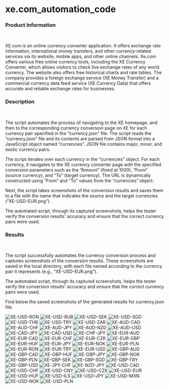 # xe.com_automation_code
<h3>Product Information</h3><br> <p> XE.com is an online currency converter application. It offers exchange rate information, international money transfers, and other currency-related services via its website, mobile apps, and other online channels.
Xe.com offers various free online currency tools, including the XE Currency Converter, which allows visitors to check live exchange rates of any world currency. The website also offers free historical charts and rate tables. The company provides a foreign exchange service (XE Money Transfer) and a commercial currency data feed service (XE Currency Data) that offers accurate and reliable exchange rates for businesses. </p>

<h3>Description</h3><br>
<p>The script automates the process of navigating to the XE homepage, and then to the corresponding currency conversion page on XE for each currency pair specified in the “currency.json” file. The script reads the “currency.json” file and its contents are parsed from JSON format into a JavaScript object named “currencies”. JSON file contains major, minor, and exotic currency pairs.</p>
<p>The script iterates over each currency in the “currencies” object. For each currency, it navigates to the XE currency converter page with the specified conversion parameters such as the “Amount” (fixed at 1000), “From” (source currency), and “To” (target currency). The URL is dynamically constructed using “From” and “To” values from the “currencies” object.</p>

<p>Next, the script takes screenshots of the conversion results and saves them to a file with the name that indicates the source and the target currencies (“XE-USD-EUR.png”).</p>
<p>The automated script, through its captured screenshots, helps the tester verify the conversion results' accuracy and ensure that the correct currency pairs were used.</p>


<h3>Results</h3><br>
<p>The script successfully automates the currency conversion process and captures screenshots of the conversion results. These screenshots are saved in the local directory, with each file named according to the currency pair it represents (e.g., “XE-USD-EUR.png”).</p>
<p>The automated script, through its captured screenshots, helps the tester verify the conversion results' accuracy and ensure that the correct currency pairs were used.</p>
<p>Find below the saved screenshots of the generated results for currency.json file.</p>

![XE-USD-RON](https://github.com/SiposCristina/xe.com_automation_code/assets/157922599/b76294af-d9dc-442e-95a9-2bc979f8a4e9)
![XE-USD-RUB](https://github.com/SiposCristina/xe.com_automation_code/assets/157922599/2584aeb6-21fb-47cf-83c8-50f75a4e5c14)
![XE-USD-SEK](https://github.com/SiposCristina/xe.com_automation_code/assets/157922599/09de813b-24c1-48b3-a92f-df18057503f6)
![XE-USD-SGD](https://github.com/SiposCristina/xe.com_automation_code/assets/157922599/92a16c85-6691-4e49-95ee-f559a4d65b8c)
![XE-USD-THB](https://github.com/SiposCristina/xe.com_automation_code/assets/157922599/10f658b9-c3f5-4888-9032-969feda1718b)
![XE-USD-TRY](https://github.com/SiposCristina/xe.com_automation_code/assets/157922599/c7dc38b8-144b-4632-830e-5a70f10075ff)
![XE-USD-ZAR](https://github.com/SiposCristina/xe.com_automation_code/assets/157922599/6ce5236e-56aa-4b9c-9a1d-997fbc05dee1)
![XE-AUD-CAD](https://github.com/SiposCristina/xe.com_automation_code/assets/157922599/d298b310-705d-4310-b1c7-97f611cf98c2)
![XE-AUD-CHF](https://github.com/SiposCristina/xe.com_automation_code/assets/157922599/2ad4b586-cea8-41ba-9ce4-a1a1aa2bb777)
![XE-AUD-JPY](https://github.com/SiposCristina/xe.com_automation_code/assets/157922599/b977ea5d-390d-45f4-a149-70457dc298d3)
![XE-AUD-NZD](https://github.com/SiposCristina/xe.com_automation_code/assets/157922599/359f7166-ec96-40ee-acf1-d5f4863c87a7)
![XE-AUD-USD](https://github.com/SiposCristina/xe.com_automation_code/assets/157922599/ea76961b-6df4-4a43-ba31-3cd52f6281b9)
![XE-CAD-JPY](https://github.com/SiposCristina/xe.com_automation_code/assets/157922599/3c28bd97-39a3-41a8-8cd3-603cdb748ab7)
![XE-CAD-USD](https://github.com/SiposCristina/xe.com_automation_code/assets/157922599/4a3d2353-3737-410a-bcf2-e0aa7f670600)
![XE-CHF-JPY](https://github.com/SiposCristina/xe.com_automation_code/assets/157922599/95fd790a-15a3-4328-a1f0-01a33dcbbf2d)
![XE-EUR-AUD](https://github.com/SiposCristina/xe.com_automation_code/assets/157922599/e2006807-c3be-466d-9f3c-9b82a41fbc53)
![XE-EUR-CAD](https://github.com/SiposCristina/xe.com_automation_code/assets/157922599/55ab6a49-9e7c-4cda-ad30-fd0c95ca5eca)
![XE-EUR-CHF](https://github.com/SiposCristina/xe.com_automation_code/assets/157922599/084ae182-abc5-475b-b072-590223531890)
![XE-EUR-CZK](https://github.com/SiposCristina/xe.com_automation_code/assets/157922599/3efb5fbb-ff12-4954-9681-c9f81e4c8ca2)
![XE-EUR-GBP](https://github.com/SiposCristina/xe.com_automation_code/assets/157922599/59ebfa66-8d0e-40e2-92f0-655bd022f569)
![XE-EUR-HUF](https://github.com/SiposCristina/xe.com_automation_code/assets/157922599/cf35aa95-66af-4dea-8946-a3cfcb87799b)
![XE-EUR-JPY](https://github.com/SiposCristina/xe.com_automation_code/assets/157922599/64827e9c-ec27-4212-9a5f-520735798bc0)
![XE-EUR-NOK](https://github.com/SiposCristina/xe.com_automation_code/assets/157922599/3b149742-6f9f-4f5d-af36-58760af04bf5)
![XE-EUR-PLN](https://github.com/SiposCristina/xe.com_automation_code/assets/157922599/5bfb7580-a96c-4c24-9363-d205af6efee5)
![XE-EUR-RON](https://github.com/SiposCristina/xe.com_automation_code/assets/157922599/a4137ba7-a677-4f4d-b38a-f13d40b3f6f7)
![XE-EUR-TRY](https://github.com/SiposCristina/xe.com_automation_code/assets/157922599/13f13b9a-b22e-4609-9c01-dcbe63ae966b)
![XE-EUR-USD](https://github.com/SiposCristina/xe.com_automation_code/assets/157922599/661a151f-b484-4c4a-b11e-75d862ed9e77)
![XE-GBP-AUD](https://github.com/SiposCristina/xe.com_automation_code/assets/157922599/507aa39b-abe7-4a90-b401-acf5170b5a31)
![XE-GBP-CAD](https://github.com/SiposCristina/xe.com_automation_code/assets/157922599/9e787cc4-1d0b-4f98-9571-cf742d43892a)
![XE-GBP-HUF](https://github.com/SiposCristina/xe.com_automation_code/assets/157922599/a8a8ed27-42f3-4db0-b70b-765b8c1c31cc)
![XE-GBP-JPY](https://github.com/SiposCristina/xe.com_automation_code/assets/157922599/10b7ecb8-9468-4e3d-8b41-c0c3f9c71033)
![XE-GBP-NOK](https://github.com/SiposCristina/xe.com_automation_code/assets/157922599/38122ab8-ad35-4ec1-a1a8-85bfd4556992)
![XE-GBP-PLN](https://github.com/SiposCristina/xe.com_automation_code/assets/157922599/d35f0791-9c67-4dc4-ab13-9deace9387a4)
![XE-GBP-SEK](https://github.com/SiposCristina/xe.com_automation_code/assets/157922599/83ffd34b-cfc7-4ffd-b1f4-b8ebf990df72)
![XE-GBP-SGD](https://github.com/SiposCristina/xe.com_automation_code/assets/157922599/04a4ffc8-edf1-4de7-8b28-d6f506fdac9d)
![XE-GBP-TRY](https://github.com/SiposCristina/xe.com_automation_code/assets/157922599/93990d7c-5450-4b1c-9ca4-ff42fedc29a9)
![XE-GBP-USD](https://github.com/SiposCristina/xe.com_automation_code/assets/157922599/d46656a5-63e1-468f-b0c9-5056761b22c5)
![XE-JPY-CHF](https://github.com/SiposCristina/xe.com_automation_code/assets/157922599/a9642b6c-6eeb-4bcb-a69a-91732596f760)
![XE-NZD-JPY](https://github.com/SiposCristina/xe.com_automation_code/assets/157922599/cd44ab4e-b575-485b-8b18-92a435ab7189)
![XE-USD-CAD](https://github.com/SiposCristina/xe.com_automation_code/assets/157922599/d5680242-cfab-406a-a4f2-6acba8010a61)
![XE-USD-CHF](https://github.com/SiposCristina/xe.com_automation_code/assets/157922599/09d1c0dd-28cc-41cb-b6b0-c3bdadc93349)
![XE-USD-CNY](https://github.com/SiposCristina/xe.com_automation_code/assets/157922599/33b917a2-e6d1-4390-aead-6fdba2afc897)
![XE-USD-CZK](https://github.com/SiposCristina/xe.com_automation_code/assets/157922599/8829c29b-9a38-45d5-b8dd-519ce8e8fe23)
![XE-USD-EUR](https://github.com/SiposCristina/xe.com_automation_code/assets/157922599/f1f6becf-45e2-4b67-a10b-cb2529fcfee8)
![XE-USD-HUF](https://github.com/SiposCristina/xe.com_automation_code/assets/157922599/b8cfcff0-0470-4515-86f9-352a930e08db)
![XE-USD-ILS](https://github.com/SiposCristina/xe.com_automation_code/assets/157922599/1985406d-bc17-4372-b2f2-3397cdcd26b2)
![XE-USD-JPY](https://github.com/SiposCristina/xe.com_automation_code/assets/157922599/7016aa92-a3f6-489d-bd43-c7285838470f)
![XE-USD-MXN](https://github.com/SiposCristina/xe.com_automation_code/assets/157922599/19800d36-0494-4c23-8233-84e51a9a04c9)
![XE-USD-NOK](https://github.com/SiposCristina/xe.com_automation_code/assets/157922599/e64325ff-acd3-4131-bc3a-620e012fd945)
![XE-USD-PLN](https://github.com/SiposCristina/xe.com_automation_code/assets/157922599/bfc01fc1-b0a0-480e-afda-9401dabbdaab)




